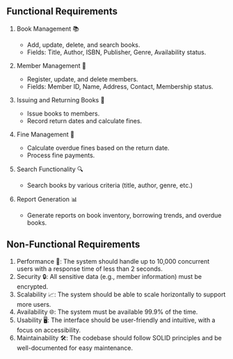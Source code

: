 ## Functional Requirements

1. Book Management 📚
    - Add, update, delete, and search books.
    - Fields: Title, Author, ISBN, Publisher, Genre, Availability status.

2. Member Management 👥
    - Register, update, and delete members.
    - Fields: Member ID, Name, Address, Contact, Membership status.

3. Issuing and Returning Books 🔄
    - Issue books to members.
    - Record return dates and calculate fines.

4. Fine Management 💸
    - Calculate overdue fines based on the return date.
    - Process fine payments.

5. Search Functionality 🔍
    - Search books by various criteria (title, author, genre, etc.)

6. Report Generation 📊
    - Generate reports on book inventory, borrowing trends, and overdue books.


## Non-Functional Requirements

1. Performance 🚀: The system should handle up to 10,000 concurrent users with a response time of less than 2 seconds.
2. Security 🔒: All sensitive data (e.g., member information) must be encrypted.
3. Scalability 📈: The system should be able to scale horizontally to support more users.
4. Availability 🌐: The system must be available 99.9% of the time.
5. Usability 🖥️: The interface should be user-friendly and intuitive, with a focus on accessibility.
6. Maintainability 🛠️: The codebase should follow SOLID principles and be well-documented for easy maintenance.
